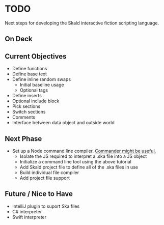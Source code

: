# TODO

Next steps for developing the Skald interactive fiction scripting language.

## On Deck

## Current Objectives

- Define functions
- Define base text
- Define inline random swaps
    - Initial baseline usage
    - Optional tags
- Define inserts
- Optional include block
- Pick sections
- Switch sections
- Comments
- Interface between data object and outside world

## Next Phase

- Set up a Node command line compiler. [Commander might be useful.](https://www.freecodecamp.org/news/writing-command-line-applications-in-nodejs-2cf8327eee2/)
    - Isolate the JS required to interpret a .ska file into a JS object
    - Initialize a command line tool using the above tutorial
    - Add Skald project file to define all of the .ska files in use
    - Build individual file compiler
    - Add project file support

## Future / Nice to Have

- IntelliJ plugin to suport Ska files
- C# interpreter
- Swift interpreter